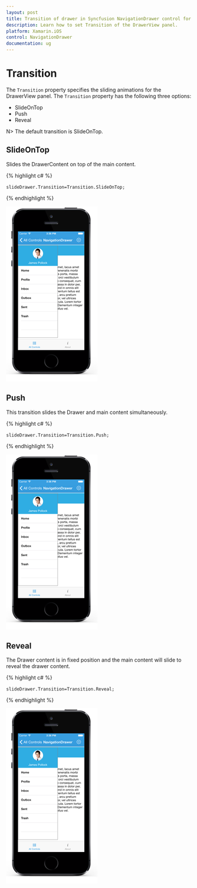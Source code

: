 ```yaml
---
layout: post
title: Transition of drawer in Syncfusion NavigationDrawer control for Xamarin.iOS
description: Learn how to set Transition of the DrawerView panel.
platform: Xamarin.iOS
control: NavigationDrawer
documentation: ug
---
```

# Transition

The `Transition` property specifies the sliding animations for the DrawerView panel. The `Transition` property has the following three options:

* SlideOnTop
* Push
* Reveal

N> The default transition is SlideOnTop.

## SlideOnTop

Slides the DrawerContent on top of the main content.

{% highlight c# %} 

	slideDrawer.Transition=Transition.SlideOnTop;

{% endhighlight %}

![](images/Slide-on-top.png)

## Push

This transition slides the Drawer and main content simultaneously.

{% highlight c# %} 

	slideDrawer.Transition=Transition.Push;

{% endhighlight %}

![](images/push.png)

## Reveal

The Drawer content is in fixed position and the main content will slide to reveal the drawer content.

{% highlight c# %} 

	slideDrawer.Transition=Transition.Reveal;

{% endhighlight %}

![](images/Reveal.png)

